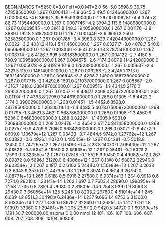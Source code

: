 BEGN
MARCS T=5250 G=3.0 FeH=0.0 MT=2.0
                  56
-5.0 3598.9 36.75 4785850000.0 1.267 0.0004131 
-4.8 3645.0 49.5 6434660000.0 1.267 0.0005084 
-4.6 3696.2 65.8 8593390000.0 1.267 0.0006281 
-4.4 3745.8 86.73 11354400000.0 1.267 0.0007746 
-4.2 3794.2 113.6 14886800000.0 1.267 0.0009545 
-4.0 3841.8 148.3 19405900000.0 1.267 0.001176 
-3.8 3889.1 192.8 25187800000.0 1.267 0.001449 
-3.6 3936.3 250.1 32583500000.0 1.267 0.001785 
-3.4 3983.8 323.7 42044300000.0 1.267 0.0022 
-3.2 4031.3 418.4 54114500000.0 1.267 0.002717 
-3.0 4078.7 540.0 69506800000.0 1.267 0.003346 
-2.9 4102.8 613.3 78754100000.0 1.267 0.003714 
-2.8 4126.7 696.5 89183500000.0 1.267 0.004122 
-2.7 4150.5 790.9 100958000000.0 1.267 0.004575 
-2.6 4174.3 897.9 114242000000.0 1.267 0.005078 
-2.5 4197.9 1019.0 129232000000.0 1.267 0.005637 
-2.4 4221.5 1157.0 146140000000.0 1.267 0.006258 
-2.3 4245.1 1313.0 165214000000.0 1.267 0.006948 
-2.2 4268.7 1490.0 186739000000.0 1.267 0.007715 
-2.1 4292.6 1691.0 211037000000.0 1.267 0.008567 
-2.0 4316.7 1918.0 238487000000.0 1.267 0.009516 
-1.9 4341.5 2176.0 269532000000.0 1.267 0.01057 
-1.8 4367.1 2468.0 304722000000.0 1.268 0.01174 
-1.7 4393.8 2799.0 344619000000.0 1.268 0.01305 
-1.6 4422.2 3174.0 390029000000.0 1.268 0.01451 
-1.5 4452.6 3598.0 441785000000.0 1.268 0.01614 
-1.4 4485.5 4078.0 500972000000.0 1.268 0.01795 
-1.3 4521.3 4621.0 568786000000.0 1.268 0.01998 
-1.2 4560.9 5236.0 646830000000.0 1.268 0.02224 
-1.1 4605.0 5931.0 736983000000.0 1.268 0.02476 
-1.0 4654.2 6717.0 841458000000.0 1.268 0.02757 
-0.9 4709.9 7606.0 963423000000.0 1.268 0.03071 
-0.8 4772.9 8609.0 1.10679e+12 1.267 0.03423 
-0.7 4844.5 9742.0 1.27762e+12 1.267 0.03822 
-0.6 4926.1 11020.0 1.48545e+12 1.267 0.04281 
-0.5 5018.8 12450.0 1.74726e+12 1.267 0.0483 
-0.4 5123.8 14030.0 2.09439e+12 1.267 0.05522 
-0.3 5242.6 15760.0 2.58535e+12 1.267 0.06461 
-0.2 5376.2 17590.0 3.32355e+12 1.267 0.07818 
-0.1 5526.6 19450.0 4.49082e+12 1.267 0.09872 
0.0 5696.1 21260.0 6.4006e+12 1.267 0.1308 
0.1 5887.2 22940.0 9.60354e+12 1.267 0.1817 
0.2 6102.5 24440.0 1.50683e+13 1.267 0.2638 
0.3 6343.9 25710.0 2.44799e+13 1.266 0.3974 
0.4 6614.9 26750.0 4.08771e+13 1.265 0.6188 
0.5 6916.2 27580.0 6.9374e+13 1.264 0.9918 
0.6 7274.6 28210.0 1.23141e+14 1.262 1.697 
0.7 7603.4 28690.0 1.99095e+14 1.258 2.735 
0.8 7859.4 29080.0 2.81809e+14 1.254 3.939 
0.9 8063.3 29430.0 3.66056e+14 1.25 5.245 
1.0 8233.2 29780.0 4.51014e+14 1.245 6.639 
1.2 8511.3 30490.0 6.2436e+14 1.237 9.696 
1.4 8753.6 31300.0 8.16334e+14 1.227 13.38 
1.6 8979.7 32240.0 1.03631e+15 1.217 17.91 
1.8 9199.9 33360.0 1.29481e+15 1.205 23.57 
2.0 9420.5 34720.0 1.60399e+15 1.191 30.7 
200000.00
natoms              0      0.00
nmol          12
          101.         106.       107.      108.         606.        607.        608.
          707.         708.       808.    10108.       60808.
